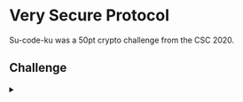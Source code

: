 <H1>Very Secure Protocol</H1>
<p></p>
Su-code-ku was a 50pt crypto challenge from the CSC 2020.
<p></p>
<H2>Challenge</H2>
<details>
    <summary></summary>
<p></p>
We have detected a C2 payload on one of our servers! The Networks team
have extracted its communications from their traffic logs, and Operations have dumped
the payload code from the running process before killing it. Find out what the actors
have exfiltrated!
<p></p>
Challenge File: <a href="https://drive.google.com/file/d/1bT6G-X56Uypfs7OqtuLIKfk3q_zWRPrA/view?usp=sharing" rel="nofollow">Google Drive</a>
<p></p>
<details>
    <summary>Walkthrough</summary>
<p></p>

</details>
</details>